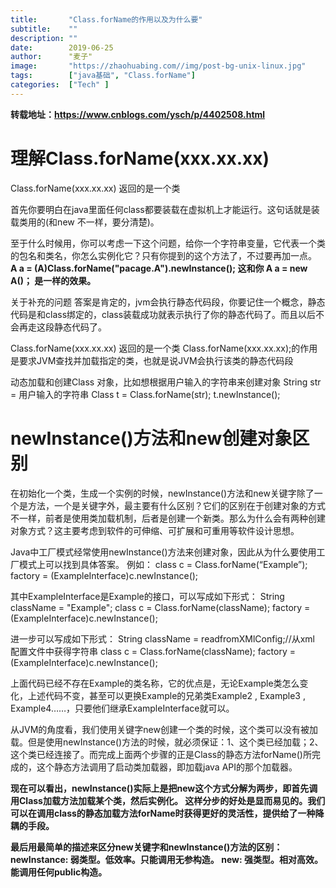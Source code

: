 ```yaml
---
title:       "Class.forName的作用以及为什么要"
subtitle:    ""
description: ""
date:        2019-06-25
author:      "麦子"
image:       "https://zhaohuabing.com//img/post-bg-unix-linux.jpg"
tags:        ["java基础", "Class.forName"]
categories:  ["Tech" ]
---
```


**转载地址：https://www.cnblogs.com/ysch/p/4402508.html**

# 理解Class.forName(xxx.xx.xx)

Class.forName(xxx.xx.xx) 返回的是一个类

首先你要明白在java里面任何class都要装载在虚拟机上才能运行。这句话就是装载类用的(和new 不一样，要分清楚)。

至于什么时候用，你可以考虑一下这个问题，给你一个字符串变量，它代表一个类的包名和类名，你怎么实例化它？只有你提到的这个方法了，不过要再加一点。 **A a = (A)Class.forName("pacage.A").newInstance(); 这和你 A a = new A()； 是一样的效果。**

关于补充的问题 答案是肯定的，jvm会执行静态代码段，你要记住一个概念，静态代码是和class绑定的，class装载成功就表示执行了你的静态代码了。而且以后不会再走这段静态代码了。

Class.forName(xxx.xx.xx) 返回的是一个类 Class.forName(xxx.xx.xx);的作用是要求JVM查找并加载指定的类，也就是说JVM会执行该类的静态代码段

动态加载和创建Class 对象，比如想根据用户输入的字符串来创建对象 String str = 用户输入的字符串 Class t = Class.forName(str); t.newInstance();

# newInstance()方法和new创建对象区别



在初始化一个类，生成一个实例的时候，newInstance()方法和new关键字除了一个是方法，一个是关键字外，最主要有什么区别？它们的区别在于创建对象的方式不一样，前者是使用类加载机制，后者是创建一个新类。那么为什么会有两种创建对象方式？这主要考虑到软件的可伸缩、可扩展和可重用等软件设计思想。



Java中工厂模式经常使用newInstance()方法来创建对象，因此从为什么要使用工厂模式上可以找到具体答案。 例如： class c = Class.forName(“Example”); factory = (ExampleInterface)c.newInstance();

其中ExampleInterface是Example的接口，可以写成如下形式： String className = "Example"; class c = Class.forName(className); factory = (ExampleInterface)c.newInstance();

进一步可以写成如下形式： String className = readfromXMlConfig;//从xml 配置文件中获得字符串 class c = Class.forName(className); factory = (ExampleInterface)c.newInstance();

上面代码已经不存在Example的类名称，它的优点是，无论Example类怎么变化，上述代码不变，甚至可以更换Example的兄弟类Example2 , Example3 , Example4……，只要他们继承ExampleInterface就可以。

从JVM的角度看，我们使用关键字new创建一个类的时候，这个类可以没有被加载。但是使用newInstance()方法的时候，就必须保证：1、这个类已经加载；2、这个类已经连接了。而完成上面两个步骤的正是Class的静态方法forName()所完成的，这个静态方法调用了启动类加载器，即加载java API的那个加载器。

**现在可以看出，newInstance()实际上是把new这个方式分解为两步，即首先调用Class加载方法加载某个类，然后实例化。 这样分步的好处是显而易见的。我们可以在调用class的静态加载方法forName时获得更好的灵活性，提供给了一种降耦的手段。**

**最后用最简单的描述来区分new关键字和newInstance()方法的区别： newInstance: 弱类型。低效率。只能调用无参构造。 new: 强类型。相对高效。能调用任何public构造。**